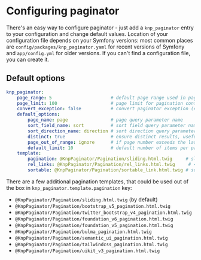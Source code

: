 # Configuring paginator

There's an easy way to configure paginator - just add a `knp_paginator` entry to your configuration and change default values.
Location of your configuration file depends on your Symfony versions: most common places are `config/packages/knp_paginator.yaml`
for recent versions of Symfony and `app/config.yml` for older versions. If you can't find a configuration file, you can create it.

## Default options

``` yaml
knp_paginator:
    page_range: 5                      # default page range used in pagination control
    page_limit: 100                    # page limit for pagination control; to disable set this field to ~ (null)
    convert_exception: false           # convert paginator exception (e.g. non-positive page and/or limit) into 404 error
    default_options:
        page_name: page                # page query parameter name
        sort_field_name: sort          # sort field query parameter name; to disable sorting set this field to ~ (null)
        sort_direction_name: direction # sort direction query parameter name
        distinct: true                 # ensure distinct results, useful when ORM queries are using GROUP BY statements
        page_out_of_range: ignore      # if page number exceeds the last page. Options: 'fix'(return last page); 'throwException'
        default_limit: 10              # default number of items per page
    template:
        pagination: @KnpPaginator/Pagination/sliding.html.twig     # sliding pagination controls template
        rel_links: @KnpPaginator/Pagination/rel_links.html.twig     # <link rel=...> tags template
        sortable: @KnpPaginator/Pagination/sortable_link.html.twig # sort link template
```

There are a few additional pagination templates, that could be used out of the box in `knp_paginator.template.pagination` key:

* `@KnpPaginator/Pagination/sliding.html.twig` (by default)
* `@KnpPaginator/Pagination/bootstrap_v5_pagination.html.twig`
* `@KnpPaginator/Pagination/twitter_bootstrap_v4_pagination.html.twig`
* `@KnpPaginator/Pagination/foundation_v6_pagination.html.twig`
* `@KnpPaginator/Pagination/foundation_v5_pagination.html.twig`
* `@KnpPaginator/Pagination/bulma_pagination.html.twig`
* `@KnpPaginator/Pagination/semantic_ui_pagination.html.twig`
* `@KnpPaginator/Pagination/tailwindcss_pagination.html.twig`
* `@KnpPaginator/Pagination/uikit_v3_pagination.html.twig`
